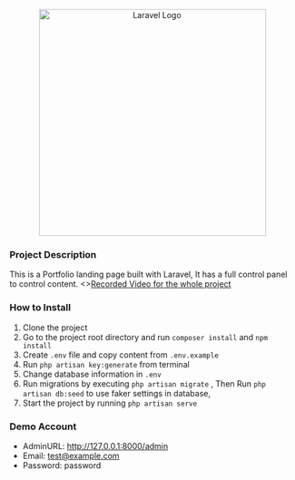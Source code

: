 <p align="center"><a href="https://laravel.com" target="_blank"><img src="https://raw.githubusercontent.com/laravel/art/master/logo-lockup/5%20SVG/2%20CMYK/1%20Full%20Color/laravel-logolockup-cmyk-red.svg" width="400" alt="Laravel Logo"></a></p>

### Project Description
This is a Portfolio landing page built with Laravel, It has a full control panel to control content.
<>[Recorded Video for the whole project](https://youtu.be/67eNtTWKtcc "Recorded Video for the whole project")
                
### How to Install
1. Clone the project
2. Go to the project root directory and run `composer install` and `npm install`
3. Create `.env` file and copy content from `.env.example`
4. Run `php artisan key:generate` from terminal
5. Change database information in `.env`
6. Run migrations by executing `php artisan migrate` , Then Run  `php artisan db:seed` to use faker settings in database,
7. Start the project by running `php artisan serve`

### Demo Account
- AdminURL: http://127.0.0.1:8000/admin
- Email: test@example.com
- Password: password


